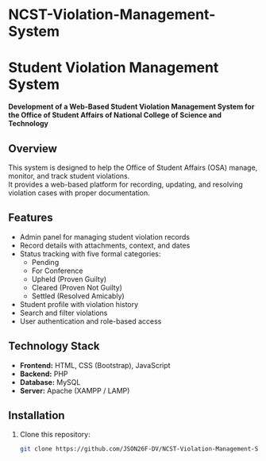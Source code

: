 # NCST-Violation-Management-System

# Student Violation Management System

**Development of a Web-Based Student Violation Management System for the Office of Student Affairs of National College of Science and Technology**

## Overview

This system is designed to help the Office of Student Affairs (OSA) manage, monitor, and track student violations.  
It provides a web-based platform for recording, updating, and resolving violation cases with proper documentation.

## Features

- Admin panel for managing student violation records
- Record details with attachments, context, and dates
- Status tracking with five formal categories:
  - Pending
  - For Conference
  - Upheld (Proven Guilty)
  - Cleared (Proven Not Guilty)
  - Settled (Resolved Amicably)
- Student profile with violation history
- Search and filter violations
- User authentication and role-based access

## Technology Stack

- **Frontend:** HTML, CSS (Bootstrap), JavaScript
- **Backend:** PHP
- **Database:** MySQL
- **Server:** Apache (XAMPP / LAMP)

## Installation

1. Clone this repository:
   ```bash
   git clone https://github.com/JSON26F-DV/NCST-Violation-Management-System
   ```
